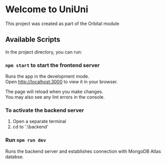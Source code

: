 # Welcome to UniUni

This project was created as part of the Orbital module

## Available Scripts

In the project directory, you can run:

### `npm start` to start the frontend server

Runs the app in the development mode.\
Open [http://localhost:3000](http://localhost:3000) to view it in your browser.

The page will reload when you make changes.\
You may also see any lint errors in the console.

### To activate the backend server

1. Open a separate terminal
2. cd to '.\backend'

### Run `npm run dev`

Runs the backend server and establishes connection with MongoDB Atlas databse.
